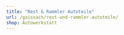 ```yaml
---
title: "Rest & Rammler Autoteile"
url: /gaissach/rest-und-rammler-autoteile/
shop: Autowerkstatt
---
```

